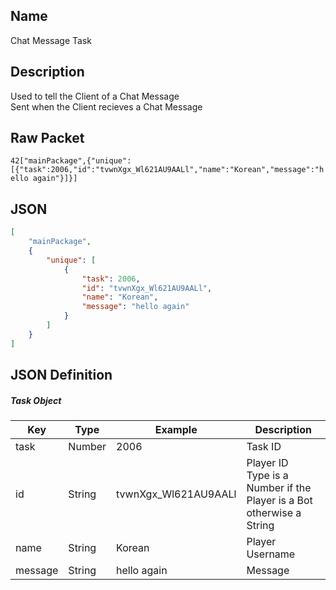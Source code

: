 ## Name

Chat Message Task

## Description

Used to tell the Client of a Chat Message<br>
Sent when the Client recieves a Chat Message


## Raw Packet

`42["mainPackage",{"unique":[{"task":2006,"id":"tvwnXgx_Wl621AU9AALl","name":"Korean","message":"hello again"}]}]`

## JSON

``` json
[
    "mainPackage",
    {
        "unique": [
            {
                "task": 2006,
                "id": "tvwnXgx_Wl621AU9AALl",
                "name": "Korean",
                "message": "hello again"
            }
        ]
    }
]
```

## JSON Definition

##### Task Object
| Key     | Type   | Example              | Description                                                             |
|---------|--------|----------------------|-------------------------------------------------------------------------|
| task    | Number | 2006                 | Task ID                                                                 |
| id      | String | tvwnXgx_Wl621AU9AALl | Player ID<br>Type is a Number if the Player is a Bot otherwise a String |
| name    | String | Korean               | Player Username                                                         |
| message | String | hello again          | Message                                                                 |